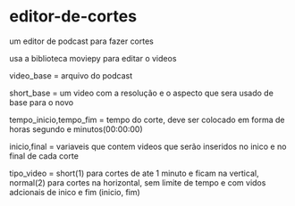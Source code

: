 # editor-de-cortes
um editor de podcast para fazer cortes

usa a biblioteca moviepy para editar o videos

video_base = arquivo do podcast

short_base = um video com a resolução e o aspecto que sera usado de base para o novo

tempo_inicio,tempo_fim = tempo do corte, deve ser colocado em forma de horas segundo e minutos(00:00:00)

inicio,final = variaveis que contem videos que serão inseridos no inico e no final de cada corte

tipo_video = short(1) para cortes de ate 1 minuto e ficam na vertical, normal(2) para cortes na horizontal, sem limite de tempo e com vidos adcionais de inico e fim (inicio, fim)

